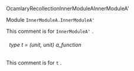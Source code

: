 OcamlaryRecollectionInnerModuleAInnerModuleA'

 Module  `` InnerModuleA.InnerModuleA' `` 


This comment is for  `` InnerModuleA' `` .

<a id="type-t"></a>
###### &nbsp; type t = (unit, unit) a_function

This comment is for  `` t `` .


